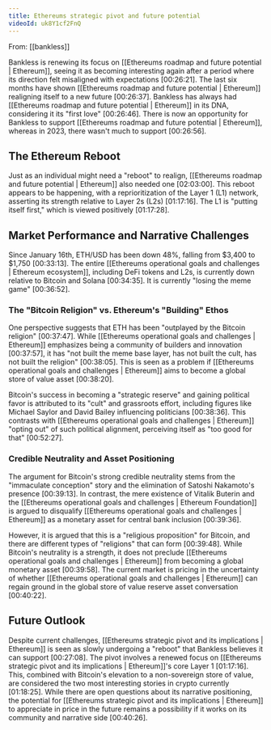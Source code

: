 ```yaml
---
title: Ethereums strategic pivot and future potential
videoId: uk8Y1cf2FnQ
---
```


From: [[bankless]] <br/> 

Bankless is renewing its focus on [[Ethereums roadmap and future potential | Ethereum]], seeing it as becoming interesting again after a period where its direction felt misaligned with expectations <a class="yt-timestamp" data-t="00:26:21">[00:26:21]</a>. The last six months have shown [[Ethereums roadmap and future potential | Ethereum]] realigning itself to a new future <a class="yt-timestamp" data-t="00:26:37">[00:26:37]</a>. Bankless has always had [[Ethereums roadmap and future potential | Ethereum]] in its DNA, considering it its "first love" <a class="yt-timestamp" data-t="00:26:46">[00:26:46]</a>. There is now an opportunity for Bankless to support [[Ethereums roadmap and future potential | Ethereum]], whereas in 2023, there wasn't much to support <a class="yt-timestamp" data-t="00:26:56">[00:26:56]</a>.

## The Ethereum Reboot

Just as an individual might need a "reboot" to realign, [[Ethereums roadmap and future potential | Ethereum]] also needed one <a class="yt-timestamp" data-t="02:03:00">[02:03:00]</a>. This reboot appears to be happening, with a reprioritization of the Layer 1 (L1) network, asserting its strength relative to Layer 2s (L2s) <a class="yt-timestamp" data-t="01:17:16">[01:17:16]</a>. The L1 is "putting itself first," which is viewed positively <a class="yt-timestamp" data-t="01:17:28">[01:17:28]</a>.

## Market Performance and Narrative Challenges

Since January 16th, ETH/USD has been down 48%, falling from $3,400 to $1,750 <a class="yt-timestamp" data-t="00:33:13">[00:33:13]</a>. The entire [[Ethereums operational goals and challenges | Ethereum ecosystem]], including DeFi tokens and L2s, is currently down relative to Bitcoin and Solana <a class="yt-timestamp" data-t="00:34:35">[00:34:35]</a>. It is currently "losing the meme game" <a class="yt-timestamp" data-t="00:36:52">[00:36:52]</a>.

### The "Bitcoin Religion" vs. Ethereum's "Building" Ethos
One perspective suggests that ETH has been "outplayed by the Bitcoin religion" <a class="yt-timestamp" data-t="00:37:47">[00:37:47]</a>. While [[Ethereums operational goals and challenges | Ethereum]] emphasizes being a community of builders and innovation <a class="yt-timestamp" data-t="00:37:57">[00:37:57]</a>, it has "not built the meme base layer, has not built the cult, has not built the religion" <a class="yt-timestamp" data-t="00:38:05">[00:38:05]</a>. This is seen as a problem if [[Ethereums operational goals and challenges | Ethereum]] aims to become a global store of value asset <a class="yt-timestamp" data-t="00:38:20">[00:38:20]</a>.

Bitcoin's success in becoming a "strategic reserve" and gaining political favor is attributed to its "cult" and grassroots effort, including figures like Michael Saylor and David Bailey influencing politicians <a class="yt-timestamp" data-t="00:38:36">[00:38:36]</a>. This contrasts with [[Ethereums operational goals and challenges | Ethereum]] "opting out" of such political alignment, perceiving itself as "too good for that" <a class="yt-timestamp" data-t="00:52:27">[00:52:27]</a>.

### Credible Neutrality and Asset Positioning
The argument for Bitcoin's strong credible neutrality stems from the "immaculate conception" story and the elimination of Satoshi Nakamoto's presence <a class="yt-timestamp" data-t="00:39:13">[00:39:13]</a>. In contrast, the mere existence of Vitalik Buterin and the [[Ethereums operational goals and challenges | Ethereum Foundation]] is argued to disqualify [[Ethereums operational goals and challenges | Ethereum]] as a monetary asset for central bank inclusion <a class="yt-timestamp" data-t="00:39:36">[00:39:36]</a>.

However, it is argued that this is a "religious proposition" for Bitcoin, and there are different types of "religions" that can form <a class="yt-timestamp" data-t="00:39:48">[00:39:48]</a>. While Bitcoin's neutrality is a strength, it does not preclude [[Ethereums operational goals and challenges | Ethereum]] from becoming a global monetary asset <a class="yt-timestamp" data-t="00:39:58">[00:39:58]</a>. The current market is pricing in the uncertainty of whether [[Ethereums operational goals and challenges | Ethereum]] can regain ground in the global store of value reserve asset conversation <a class="yt-timestamp" data-t="00:40:22">[00:40:22]</a>.

## Future Outlook

Despite current challenges, [[Ethereums strategic pivot and its implications | Ethereum]] is seen as slowly undergoing a "reboot" that Bankless believes it can support <a class="yt-timestamp" data-t="00:27:08">[00:27:08]</a>. The pivot involves a renewed focus on [[Ethereums strategic pivot and its implications | Ethereum]]'s core Layer 1 <a class="yt-timestamp" data-t="01:17:16">[01:17:16]</a>. This, combined with Bitcoin's elevation to a non-sovereign store of value, are considered the two most interesting stories in crypto currently <a class="yt-timestamp" data-t="01:18:25">[01:18:25]</a>. While there are open questions about its narrative positioning, the potential for [[Ethereums strategic pivot and its implications | Ethereum]] to appreciate in price in the future remains a possibility if it works on its community and narrative side <a class="yt-timestamp" data-t="00:40:26">[00:40:26]</a>.